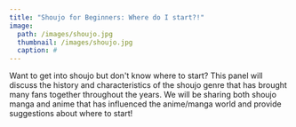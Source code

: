 ```yaml
---
title: "Shoujo for Beginners: Where do I start?!"
image: 
  path: /images/shoujo.jpg
  thumbnail: /images/shoujo.jpg
  caption: #
---
```


Want to get into shoujo but don't know where to start? This panel will  discuss the history and characteristics of the shoujo genre that has  brought many fans together throughout the years. We will be sharing both  shoujo manga and anime that has influenced the anime/manga world and  provide suggestions about where to start!
